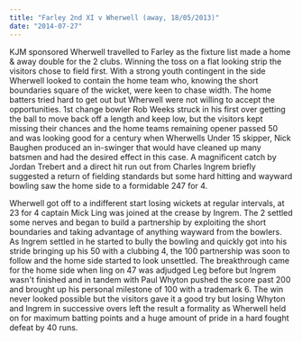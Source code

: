 ```yaml
---
title: "Farley 2nd XI v Wherwell (away, 18/05/2013)"
date: "2014-07-27"
---
```


KJM sponsored Wherwell travelled to Farley as the fixture list made a home & away double for the 2 clubs. Winning the toss on a flat looking strip the visitors chose to field first. With a strong youth contingent in the side Wherwell looked to contain the home team who, knowing the short boundaries square of the wicket, were keen to chase width. The home batters tried hard to get out but Wherwell were not willing to accept the opportunities. 1st change bowler Rob Weeks struck in his first over getting the ball to move back off a length and keep low, but the visitors kept missing their chances and the home teams remaining opener passed 50 and was looking good for a century when Wherwells Under 15 skipper, Nick Baughen produced an in-swinger that would have cleaned up many batsmen and had the desired effect in this case. A magnificent catch by Jordan Trebert and a direct hit run out from Charles Ingrem briefly suggested a return of fielding standards but some hard hitting and wayward bowling saw the home side to a formidable 247 for 4.

Wherwell got off to a indifferent start losing wickets at regular intervals, at 23 for 4 captain Mick Ling was joined at the crease by Ingrem. The 2 settled some nerves and began to build a partnership by exploiting the short boundaries and taking advantage of anything wayward from the bowlers. As Ingrem settled in he started to bully the bowling and quickly got into his stride bringing up his 50 with a clubbing 4, the 100 partnership was soon to follow and the home side started to look unsettled. The breakthrough came for the home side when ling on 47 was adjudged Leg before but Ingrem wasn't finished and in tandem with Paul Whyton pushed the score past 200 and brought up his personal milestone of 100 with a trademark 6. The win never looked possible but the visitors gave it a good try but losing Whyton and Ingrem in successive overs left the result a formality as Wherwell held on for maximum batting points and a huge amount of pride in a hard fought defeat by 40 runs.
